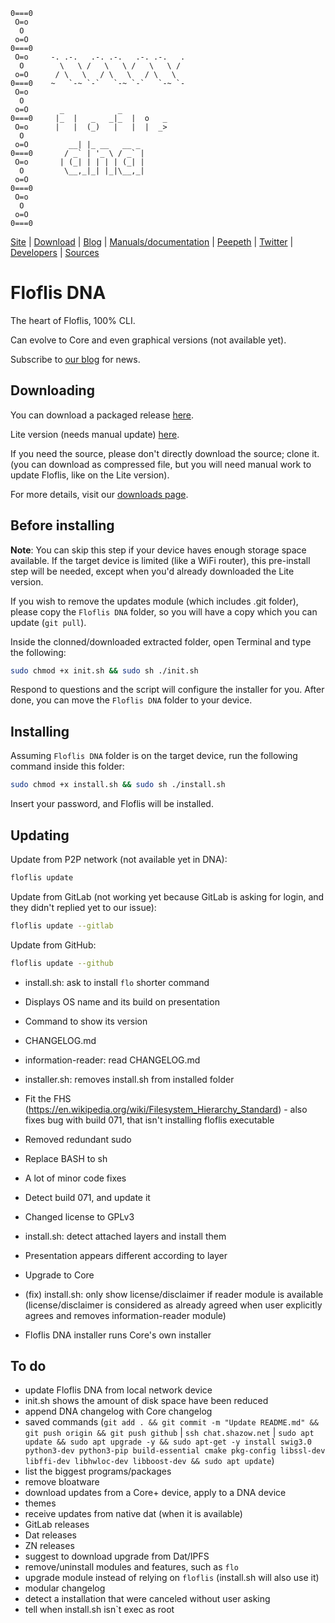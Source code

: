 ```
0===0
 O=o
  O
 o=O
0===0
 O=o     -. .-.   .-. .-.   .-. .-.   .
  O        \   \ /   \   \ /   \   \ /
 o=O      / \   \   / \   \   / \   \
0===0    ~   `-~ `-`   `-~ `-`   `-~ `-
 O=o
  O
 o=O       _            _           
0===0     |_  |   _   _|_  |  o   _
 O=o      |   |  (_)   |   |  |  _>
  O
 o=O         __| |_ __   __ _ 
0===0       / _` | '_ \ / _` |
 O=o       | (_| | | | | (_| |
  O         \__,_|_| |_|\__,_|
 o=O
0===0
 O=o
  O
 o=O
0===0
```

[Site](https://floflis.github.io/) | [Download](https://floflis.github.io/download/) | [Blog](https://floflis.github.io/blog/) | [Manuals/documentation](https://floflis.github.io/docs/) | [Peepeth](https://peepeth.com/floflis) | [Twitter](https://twitter.com/FloflisOS) | [Developers](https://floflis.github.io/docs/dev/) | [Sources](https://floflis.github.io/source/)

# Floflis DNA

The heart of Floflis, 100% CLI.

Can evolve to Core and even graphical versions (not available yet).

Subscribe to [our blog](https://floflis.github.io/blog/) for news.

## Downloading

You can download a packaged release [here](https://github.com/Floflis/Floflis-DNA/releases/download/071/Floflis.DNA.tar.gz).

Lite version (needs manual update) [here](https://github.com/Floflis/Floflis-DNA/releases/download/071/Floflis.DNA.Lite.tar.gz).

If you need the source, please don't directly download the source; clone it. (you can download as compressed file, but you will need manual work to update Floflis, like on the Lite version).

For more details, visit our [downloads page](https://floflis.github.io/download/).

## Before installing

**Note**: You can skip this step if your device haves enough storage space available. If the target device is limited (like a WiFi router), this pre-install step will be needed, except when you'd already downloaded the Lite version.

If you wish to remove the updates module (which includes .git folder), please copy the `Floflis DNA` folder, so you will have a copy which you can update (`git pull`).

Inside the clonned/downloaded extracted folder, open Terminal and type the following:

```sh
sudo chmod +x init.sh && sudo sh ./init.sh
```

Respond to questions and the script will configure the installer for you.
After done, you can move the `Floflis DNA` folder to your device.

## Installing

Assuming `Floflis DNA` folder is on the target device, run the following command inside this folder:

```sh
sudo chmod +x install.sh && sudo sh ./install.sh
```


Insert your password, and Floflis will be installed.

## Updating

Update from P2P network (not available yet in DNA):

```sh
floflis update
```

Update from GitLab (not working yet because GitLab is asking for login, and they didn't replied yet to our issue):

```sh
floflis update --gitlab
```

Update from GitHub:

```sh
floflis update --github
```

* install.sh: ask to install `flo` shorter command
* Displays OS name and its build on presentation
* Command to show its version
* CHANGELOG.md
* information-reader: read CHANGELOG.md
* installer.sh: removes install.sh from installed folder
* Fit the FHS (https://en.wikipedia.org/wiki/Filesystem_Hierarchy_Standard) - also fixes bug with build 071, that isn't installing floflis executable
* Removed redundant sudo
* Replace BASH to sh
* A lot of minor code fixes
* Detect build 071, and update it

* Changed license to GPLv3

* install.sh: detect attached layers and install them

* Presentation appears different according to layer
* Upgrade to Core

* (fix) install.sh: only show license/disclaimer if reader module is available (license/disclaimer is considered as already agreed when user explicitly agrees and removes information-reader module)



* Floflis DNA installer runs Core's own installer

## To do

* update Floflis DNA from local network device
* init.sh shows the amount of disk space have been reduced
* append DNA changelog with Core changelog
* saved commands (`git add . && git commit -m "Update README.md" && git push origin && git push github` | `ssh chat.shazow.net` | `sudo apt update && sudo apt upgrade -y && sudo apt-get -y install swig3.0 python3-dev python3-pip build-essential cmake pkg-config libssl-dev libffi-dev libhwloc-dev libboost-dev && sudo apt update`)
* list the biggest programs/packages
* remove bloatware
* download updates from a Core+ device, apply to a DNA device
* themes
* receive updates from native dat (when it is available)
* GitLab releases
* Dat releases
* ZN releases
* suggest to download upgrade from Dat/IPFS
* remove/uninstall modules and features, such as `flo`
* upgrade module instead of relying on `floflis` (install.sh will also use it)
* modular changelog
* detect a installation that were canceled without user asking
* tell when install.sh isn`t exec as root
